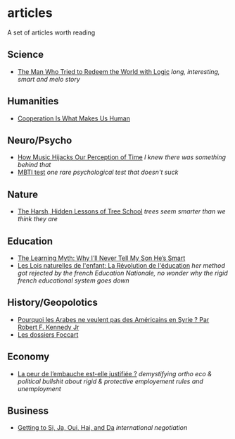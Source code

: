 # articles
A set of articles worth reading

## Science
- [The Man Who Tried to Redeem the World with Logic](http://nautil.us/issue/21/information/the-man-who-tried-to-redeem-the-world-with-logic) _long, interesting, smart and melo story_

## Humanities
- [Cooperation Is What Makes Us Human](http://nautil.us/issue/1/what-makes-you-so-special/cooperation-is-what-makes-us-human)

## Neuro/Psycho
- [How Music Hijacks Our Perception of Time](http://nautil.us/issue/9/time/how-music-hijacks-our-perception-of-time) _I knew there was something behind that_
- [MBTI test](http://www.analyse-transactionnelle.com/Mbti/mbtiComm.php?mode=quest&sData=1104342323230312112423324324223541144415&sCtx=/003211&sCartouche=&sRetour=../index.html) _one rare psychological test that doesn't suck_

## Nature
- [The Harsh, Hidden Lessons of Tree School](http://nautil.us/issue/40/learning/the-harsh-hidden-lessons-of-tree-school) _trees seem smarter than we think they are_

## Education
- [The Learning Myth: Why I’ll Never Tell My Son He’s Smart](http://www.huffingtonpost.com/salman-khan/the-learning-myth-why-ill_b_5691681.html?1408465176)
- [Les Lois naturelles de l'enfant: La Révolution de l'éducation](https://www.amazon.fr/Lois-naturelles-lenfant-R%C3%A9volution-l%C3%A9ducation-ebook/dp/B01LDIOS64?SubscriptionId=AKIAJTG22ZTMVYPF5DYQ&tag=p04c6-21&linkCode=xm2&camp=2025&creative=165953&creativeASIN=B01LDIOS64) _her method got rejected by the french Education Nationale, no wonder why the rigid french educational system goes down_

## History/Geopolotics
- [Pourquoi les Arabes ne veulent pas des Américains en Syrie ? Par Robert F. Kennedy Jr](https://blogs.mediapart.fr/danyves/blog/220316/pourquoi-les-arabes-ne-veulent-pas-des-americains-en-syrie-par-robert-f-kennedy-jr?utm_source=facebook&utm_medium=social&utm_campaign=Sharing&xtor=CS3-66)
- [Les dossiers Foccart](http://abonnes.lemonde.fr/afrique/article/2015/03/16/jacques-foccart-les-archives-de-l-homme-de-l-ombre-1_4594637_3212.html)

## Economy
- [La peur de l’embauche est-elle justifiée ?](http://www.alterecoplus.fr/la-peur-de-lembauche-est-elle-justifiee/00003624) _demystifying ortho eco & political bullshit about rigid & protective employement rules and unemployment_

## Business
- [Getting to Si, Ja, Oui, Hai, and Da](https://hbr.org/2015/12/getting-to-si-ja-oui-hai-and-da?utm_source=Partner&utm_medium=Social&utm_campaign=Quartz) _international negotiation_
